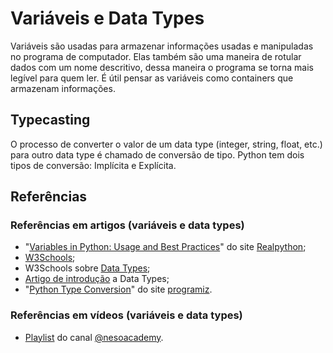 # Variáveis e Data Types

Variáveis são usadas para armazenar informações usadas e manipuladas no programa de computador. Elas também são uma maneira de rotular dados com um nome descritivo, dessa maneira o programa se torna mais legível para quem ler. É útil pensar as variáveis como containers que armazenam informações.

## Typecasting

O processo de converter o valor de um data type (integer, string, float, etc.) para outro data type é chamado de conversão de tipo. Python tem dois tipos de conversão: Implícita e Explícita.

## Referências

### Referências em artigos (variáveis e data types)

- "[Variables in Python: Usage and Best Practices](https://realpython.com/python-variables/)" do site [Realpython](https://realpython.com/);
- [W3Schools](https://www.w3schools.com/python/python_variables.asp);
- W3Schools sobre [Data Types](https://www.w3schools.com/python/python_datatypes.asp);
- [Artigo de introdução](https://thenewstack.io/python-for-beginners-data-types/) a Data Types;
- "[Python Type Conversion](https://www.programiz.com/python-programming/type-conversion-and-casting)" do site [programiz](https://www.programiz.com/).

### Referências em vídeos (variáveis e data types)

- [Playlist](https://youtube.com/playlist?list=PLBlnK6fEyqRhN-sfWgCU1z_Qhakc1AGOn&si=gT2ct0CbQ87AOSEq) do canal [@nesoacademy](https://www.youtube.com/@nesoacademy).
